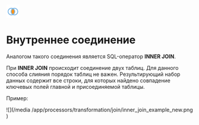 ![](/media/app/processors/transformation/joins-04.svg)
# Внутреннее соединение

Аналогом такого соединения является SQL-оператор **INNER JOIN**. 

При **INNER JOIN** происходит соединение двух таблиц. Для данного способа слияния порядок таблиц не важен.
Результирующий набор данных содержит все строки, для которых найдено совпадение ключевых полей главной и присоединяемой таблицы. 

Пример: 

![](/media /app/processors/transformation/join/inner_join_example_new.png )

